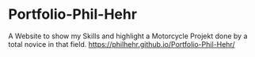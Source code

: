 # Portfolio-Phil-Hehr
A Website to show my Skills and highlight a Motorcycle Projekt done by a total novice in that field. 
https://philhehr.github.io/Portfolio-Phil-Hehr/
